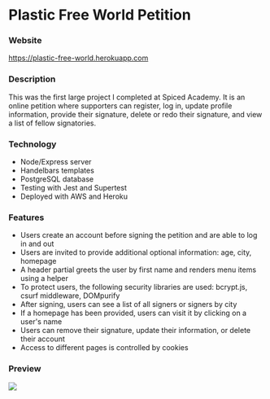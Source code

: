 # Plastic Free World Petition

### Website

https://plastic-free-world.herokuapp.com

### Description

This was the first large project I completed at Spiced Academy. It is an online petition where supporters can register, log in, update profile information, provide their signature, delete or redo their signature, and view a list of fellow signatories.

### Technology

* Node/Express server
* Handelbars templates
* PostgreSQL database
* Testing with Jest and Supertest
* Deployed with AWS and Heroku

### Features

* Users create an account before signing the petition and are able to log in and out
* Users are invited to provide additional optional information: age, city, homepage
* A header partial greets the user by first name and renders menu items using a helper
* To protect users, the following security libraries are used: bcrypt.js, csurf middleware, DOMpurify
* After signing, users can see a list of all signers or signers by city
* If a homepage has been provided, users can visit it by clicking on a user's name
* Users can remove their signature, update their information, or delete their account
* Access to different pages is controlled by cookies

### Preview

![](petition.gif)